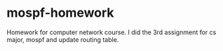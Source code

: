 # mospf-homework
Homework for computer network course. I did the 3rd assignment for cs major, mospf and update routing table.
